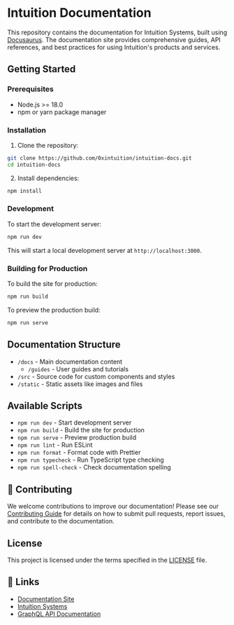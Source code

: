 # Intuition Documentation

This repository contains the documentation for Intuition Systems, built using [Docusaurus](https://docusaurus.io/). The documentation site provides comprehensive guides, API references, and best practices for using Intuition's products and services.

##  Getting Started

### Prerequisites

- Node.js >= 18.0
- npm or yarn package manager

### Installation

1. Clone the repository:
```bash
git clone https://github.com/0xintuition/intuition-docs.git
cd intuition-docs
```

2. Install dependencies:
```bash
npm install
```

### Development

To start the development server:

```bash
npm run dev
```

This will start a local development server at `http://localhost:3000`.

### Building for Production

To build the site for production:

```bash
npm run build
```

To preview the production build:

```bash
npm run serve
```

## Documentation Structure

- `/docs` - Main documentation content
  - `/guides` - User guides and tutorials
- `/src` - Source code for custom components and styles
- `/static` - Static assets like images and files

## Available Scripts

- `npm run dev` - Start development server
- `npm run build` - Build the site for production
- `npm run serve` - Preview production build
- `npm run lint` - Run ESLint
- `npm run format` - Format code with Prettier
- `npm run typecheck` - Run TypeScript type checking
- `npm run spell-check` - Check documentation spelling

## 🤝 Contributing

We welcome contributions to improve our documentation! Please see our [Contributing Guide](CONTRIBUTING.md) for details on how to submit pull requests, report issues, and contribute to the documentation.

## License

This project is licensed under the terms specified in the [LICENSE](LICENSE) file.

## 🔗 Links

- [Documentation Site](https://docs.intuition.systems)
- [Intuition Systems](https://intuition.systems)
- [GraphQL API Documentation](https://docs.intuition.systems/graphql)
